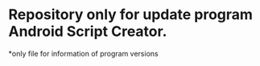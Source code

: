 # Repository only for update program Android Script Creator.
*only file for information of program versions
